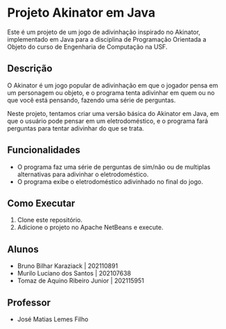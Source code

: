 
# Projeto Akinator em Java

Este é um projeto de um jogo de adivinhação inspirado no Akinator, implementado em Java para a disciplina de Programação Orientada a Objeto do curso de Engenharia de Computação na USF.

## Descrição

O Akinator é um jogo popular de adivinhação em que o jogador pensa em um personagem ou objeto, e o programa tenta adivinhar em quem ou no que você está pensando, fazendo uma série de perguntas.

Neste projeto, tentamos criar uma versão básica do Akinator em Java, em que o usuário pode pensar em um eletrodoméstico, e o programa fará perguntas para tentar adivinhar do que se trata.

## Funcionalidades

- O programa faz uma série de perguntas de sim/não ou de multiplas alternativas para adivinhar o eletrodoméstico.
- O programa exibe o eletrodoméstico adivinhado no final do jogo.

## Como Executar

1. Clone este repositório.
2. Adicione o projeto no Apache NetBeans e execute.

## Alunos
- Bruno Bilhar Karaziack | 202110891
- Murilo Luciano dos Santos | 202107638
- Tomaz de Aquino Ribeiro Junior | 202115951

## Professor
- José Matias Lemes Filho
